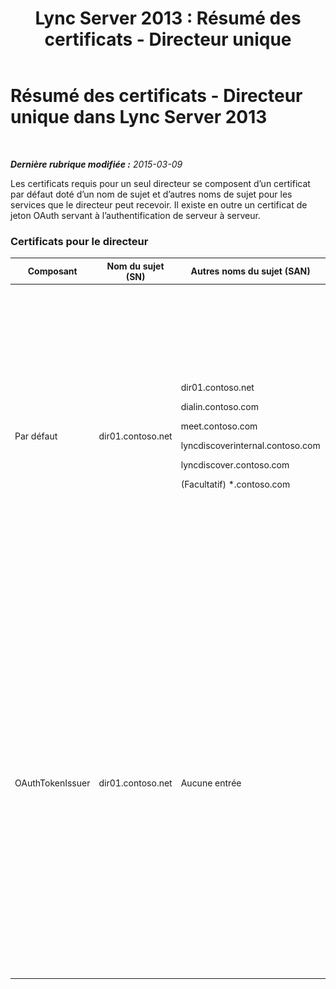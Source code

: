 ﻿---
title: 'Lync Server 2013 : Résumé des certificats - Directeur unique'
TOCTitle: Résumé des certificats - Directeur unique
ms:assetid: 1b769a76-cbf3-46e9-a955-f6cde5faff93
ms:mtpsurl: https://technet.microsoft.com/fr-fr/library/JJ204720(v=OCS.15)
ms:contentKeyID: 49296409
ms.date: 05/20/2016
mtps_version: v=OCS.15
ms.translationtype: HT
---

# Résumé des certificats - Directeur unique dans Lync Server 2013

 

_**Dernière rubrique modifiée :** 2015-03-09_

Les certificats requis pour un seul directeur se composent d’un certificat par défaut doté d’un nom de sujet et d’autres noms de sujet pour les services que le directeur peut recevoir. Il existe en outre un certificat de jeton OAuth servant à l’authentification de serveur à serveur.

### Certificats pour le directeur

<table>
<colgroup>
<col style="width: 25%" />
<col style="width: 25%" />
<col style="width: 25%" />
<col style="width: 25%" />
</colgroup>
<thead>
<tr class="header">
<th>Composant</th>
<th>Nom du sujet (SN)</th>
<th>Autres noms du sujet (SAN)</th>
<th>Commentaires</th>
</tr>
</thead>
<tbody>
<tr class="odd">
<td><p>Par défaut</p></td>
<td><p>dir01.contoso.net</p></td>
<td><p>dir01.contoso.net</p>
<p>dialin.contoso.com</p>
<p>meet.contoso.com</p>
<p>lyncdiscoverinternal.contoso.com</p>
<p>lyncdiscover.contoso.com</p>
<p>(Facultatif) *.contoso.com</p></td>
<td><p>Il est possible de demander des certificats de directeur depuis une autorité de certification gérée en interne ou depuis une autorité de certification publique.</p>
<p>Le directeur répond aux demandes à partir du proxy inverse dans le périmètre ou à partir du serveur Edge. Les clients internes n’utilisent pas le directeur.</p>
<p>Ou, une entrée de caractère générique pour les URL simples</p></td>
</tr>
<tr class="even">
<td><p>OAuthTokenIssuer</p></td>
<td><p>dir01.contoso.net</p></td>
<td><p>Aucune entrée</p></td>
<td><div class="alert">
<table>
<thead>
<tr class="header">
<th><img src="images/Gg425917.important(OCS.15).gif" title="important" alt="important" />Important :</th>
</tr>
</thead>
<tbody>
<tr class="odd">
<td>Notez que la longueur de clé minimale s’élève à 1 024 bits ; toutefois, vous pouvez recevoir un avertissement indiquant que la longueur de clé minimale recommandée s’élève à 2 048 bits.</td>
</tr>
</tbody>
</table>

</div>
<p>Le certificat OAuthTokenIssuer est un certificat à usage unique qui permet d’authentifier des serveurs dans un environnement à grande échelle ; il peut être demandé auprès d’une autorité de certification interne ou publique. Ce certificat est obligatoire.</p>
<p></p></td>
</tr>
</tbody>
</table>

